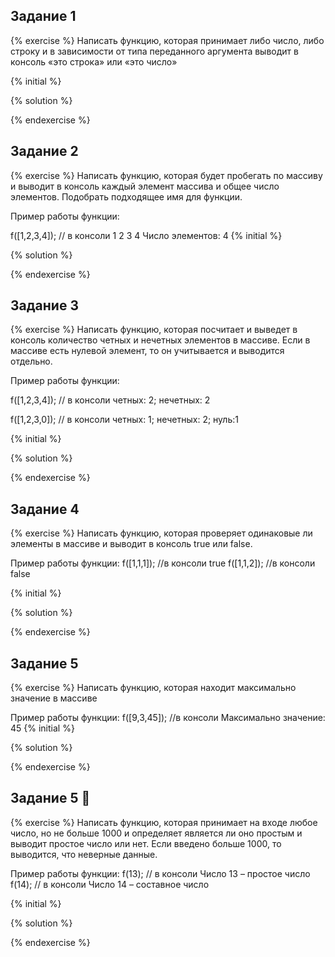 ## Задание 1

{% exercise %}
Написать функцию, которая принимает либо число, либо строку и в зависимости от типа переданного аргумента выводит в консоль «это строка» или «это число»

{% initial %}

{% solution %}

{% endexercise %}

## Задание 2

{% exercise %}
Написать функцию, которая будет пробегать по массиву и выводит в консоль каждый элемент массива и общее число элементов. Подобрать подходящее имя для функции.

Пример работы функции:

f([1,2,3,4]);
// в консоли
1
2
3
4
Число элементов: 4
{% initial %}

{% solution %}

{% endexercise %}

## Задание 3

{% exercise %}
Написать функцию, которая посчитает и выведет в консоль количество четных и нечетных элементов в массиве. Если в массиве есть нулевой элемент, то он учитывается и выводится отдельно.

Пример работы функции:

f([1,2,3,4]);
// в консоли
четных: 2; нечетных: 2

f([1,2,3,0]);
// в консоли
четных: 1; нечетных: 2; нуль:1

{% initial %}

{% solution %}

{% endexercise %}

## Задание 4

{% exercise %}
Написать функцию, которая проверяет одинаковые ли элементы в массиве и выводит в консоль true или false.

Пример работы функции:
f([1,1,1]);
//в консоли
true
f([1,1,2]);
//в консоли
false

{% initial %}

{% solution %}

{% endexercise %}

## Задание 5

{% exercise %}
Написать функцию, которая находит максимально значение в массиве

Пример работы функции:
f([9,3,45]);
//в консоли
Максимально значение: 45
{% initial %}

{% solution %}

{% endexercise %}

## Задание 5 💪

{% exercise %}
Написать функцию, которая принимает на входе любое число, но не больше 1000 и определяет является ли оно простым и выводит простое число или нет. Если введено больше 1000, то выводится, что неверные данные.

Пример работы функции:
f(13);
// в консоли
Число 13 – простое число
f(14);
// в консоли
Число 14 – составное число

{% initial %}

{% solution %}

{% endexercise %}
